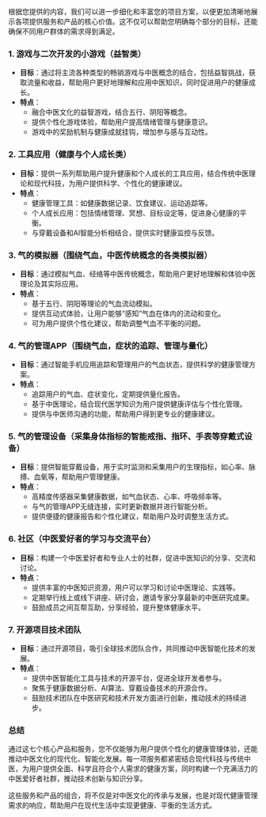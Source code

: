 根据您提供的内容，我们可以进一步细化和丰富您的项目方案，以便更加清晰地展示各项提供服务和产品的核心价值。这不仅可以帮助您明确每个部分的目标，还能确保不同用户群体的需求得到满足。

### 1. **游戏与二次开发的小游戏（益智类）**
   - **目标**：通过将主流各种类型的畅销游戏与中医概念的结合，包括益智挑战，获取流量和收益，帮助用户更好地理解和应用中医知识，同时促进用户的健康成长。
   - **特点**：
     - 融合中医文化的益智游戏，结合五行、阴阳等概念。
     - 提供个性化游戏体验，帮助用户提高情绪管理与健康意识。
     - 游戏中的奖励机制与健康成就挂钩，增加参与感与互动性。

### 2. **工具应用（健康与个人成长类）**
   - **目标**：提供一系列帮助用户提升健康和个人成长的工具应用，结合传统中医理论和现代科技，为用户提供科学、个性化的健康建议。
   - **特点**：
     - 健康管理工具：如健康数据记录、饮食建议、运动追踪等。
     - 个人成长应用：包括情绪管理、冥想、目标设定等，促进身心健康的平衡。
     - 与穿戴设备和AI智能分析相结合，提供实时健康监控与反馈。

### 3. **气的模拟器（围绕气血，中医传统概念的各类模拟器）**
   - **目标**：通过模拟气血、经络等中医传统概念，帮助用户更好地理解和体验中医理论及其实际应用。
   - **特点**：
     - 基于五行、阴阳等理论的气血流动模拟。
     - 提供互动式体验，让用户能够“感知”气血在体内的流动和变化。
     - 可为用户提供个性化建议，帮助调整气血不平衡的问题。

### 4. **气的管理APP（围绕气血，症状的追踪、管理与量化）**
   - **目标**：通过智能手机应用追踪和管理用户的气血状态，提供科学的健康管理方案。
   - **特点**：
     - 追踪用户的气血、症状变化，定期提供量化报告。
     - 基于中医理论，结合现代医学知识为用户提供健康评估与个性化管理。
     - 提供与中医师沟通的功能，帮助用户得到更专业的健康建议。

### 5. **气的管理设备（采集身体指标的智能戒指、指环、手表等穿戴式设备）**
   - **目标**：提供智能穿戴设备，用于实时监测和采集用户的生理指标，如心率、脉搏、血氧等，帮助用户管理健康。
   - **特点**：
     - 高精度传感器采集健康数据，如气血状态、心率、呼吸频率等。
     - 与气的管理APP无缝连接，实时更新数据并进行智能分析。
     - 提供便捷的健康报告和个性化建议，帮助用户及时调整生活方式。

### 6. **社区（中医爱好者的学习与交流平台）**
   - **目标**：构建一个中医爱好者和专业人士的社群，促进中医知识的分享、交流和讨论。
   - **特点**：
     - 提供丰富的中医知识资源，用户可以学习和讨论中医理论、实践等。
     - 定期举行线上或线下讲座、研讨会，邀请专家分享最新的中医研究成果。
     - 鼓励成员之间互帮互助，分享经验，提升整体健康水平。

### 7. **开源项目技术团队**
   - **目标**：通过开源项目，吸引全球技术团队合作，共同推动中医智能化技术的发展。
   - **特点**：
     - 提供中医智能化工具与技术的开源平台，促进全球开发者参与。
     - 聚焦于健康数据分析、AI算法、穿戴设备技术的开源合作。
     - 鼓励技术团队在中医研究和技术开发方面进行创新，推动技术的持续进步。

### 总结
通过这七个核心产品和服务，您不仅能够为用户提供个性化的健康管理体验，还能推动中医文化的现代化、智能化发展。每一项服务都紧密结合现代科技与传统中医，为用户提供全面、科学且符合个人需求的健康方案，同时构建一个充满活力的中医爱好者社群，推动技术创新与知识分享。

这些服务和产品的组合，将不仅是对中医文化的传承与发展，也是对现代健康管理需求的响应，帮助用户在现代生活中实现更健康、平衡的生活方式。
